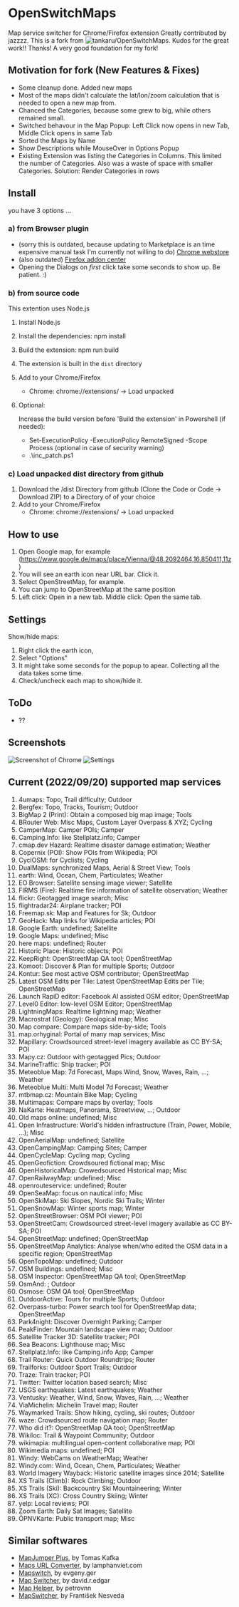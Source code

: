 # OpenSwitchMaps

Map service switcher for Chrome/Firefox extension
Greatly contributed by jazzzz.
This is a fork from ![tankaru/OpenSwitchMaps](https://github.com/tankaru/OpenSwitchMaps). Kudos for the great work!! Thanks! A very good foundation for my fork!

## Motivation for fork (New Features & Fixes)

- Some cleanup done. Added new maps
- Most of the maps didn't calculate the lat/lon/zoom calculation that is needed to open a new map from.
- Chanced the Categories, because some grew to big, while others remained small.
- Switched behavour in the Map Popup: Left Click now opens in new Tab, Middle Click opens in same Tab
- Sorted the Maps by Name
- Show Descriptions while MouseOver in Options Popup
- Existing Extension was listing the Categories in Columns. This limited the number of Categories.
  Also was a waste of space with smaller Categories. 
  Solution: Render Categories in rows

## Install

you have 3 options ...

### a) from Browser plugin

- (sorry this is outdated, because updating to Marketplace is an time expensive manual task I'm currently not willing to do) [Chrome webstore](https://chrome.google.com/webstore/detail/openswitchmapslimex/koidglegkmmddlpoigdfmblkjnfhibeb)
- (also outdated) [Firefox addon center](https://addons.mozilla.org/firefox/addon/openswitchmaps_limex/)
- Opening the Dialogs on _first_ click take some seconds to show up. Be patient. :)

### b) from source code

This extention uses Node.js

1. Install Node.js
1. Install the dependencies: npm install
1. Build the extension: npm run build
1. The extension is built in the `dist` directory
1. Add to your Chrome/Firefox
   - Chrome: chrome://extensions/ -> Load unpacked
1. Optional:

   Increase the build version before 'Build the extension' in Powershell (if needed):
   - Set-ExecutionPolicy -ExecutionPolicy RemoteSigned -Scope Process    (optional in case of security warning)
   - .\inc_patch.ps1

### c) Load unpacked dist directory from github

1. Download the /dist Directory from github (Clone the Code or Code -> Download ZIP) to a Directory of of your choice
1. Add to your Chrome/Firefox
   - Chrome: chrome://extensions/ -> Load unpacked

## How to use

1. Open Google map, for example (https://www.google.de/maps/place/Vienna/@48.2092464,16.850411,11z)
1. You will see an earth icon near URL bar. Click it.
1. Select OpenStreetMap, for example.
1. You can jump to OpenStreetMap at the same position
1. Left click: Open in a new tab. Middle click: Open the same tab.

## Settings

Show/hide maps:

1. Right click the earth icon,
1. Select "Options"
1. It might take some seconds for the popup to apear. Collecting all the data takes some time.
1. Check/uncheck each map to show/hide it.

## ToDo

- ??

## Screenshots


![Screenshot of Chrome](Screenshot-chrome.png)
![Settings](Screenshot-chrome-settings.png)


## Current (2022/09/20) supported map services

1. 4umaps: Topo, Trail difficulty; Outdoor
1. Bergfex: Topo, Tracks, Tourism; Outdoor
1. BigMap 2 (Print): Obtain a composed big map image; Tools
1. BRouter Web: Misc Maps, Custom Layer Overpass & XYZ; Cycling
1. CamperMap: Camper POIs; Camper
1. Camping.Info: like Stellplatz.info; Camper
1. cmap.dev Hazard: Realtime disaster damage estimation; Weather
1. Copernix (POI): Show POIs from Wikipedia; POI
1. CyclOSM: for Cyclists; Cycling
1. DualMaps: synchronized Maps, Aerial & Street View; Tools
1. earth: Wind, Ocean, Chem, Particulates; Weather
1. EO Browser: Satellite sensing image viewer; Satellite
1. FIRMS (Fire): Realtime fire information of satellite observation; Weather
1. flickr: Geotagged image search; Misc
1. flightradar24: Airplane tracker; POI
1. Freemap.sk: Map and Features for Sk; Outdoor
1. GeoHack: Map links for Wikipedia articles; POI
1. Google Earth: undefined; Satellite
1. Google Maps: undefined; Misc
1. here maps: undefined; Router
1. Historic Place: Historic objects; POI
1. KeepRight: OpenStreetMap QA tool; OpenStreetMap
1. Komoot: Discover & Plan for multiple Sports; Outdoor
1. Kontur: See most active OSM contributor; OpenStreetMap
1. Latest OSM Edits per Tile: Latest OpenStreetMap Edits per Tile; OpenStreetMap
1. Launch RapiD editor: Facebook AI assisted OSM editor; OpenStreetMap
1. Level0 Editor: low-level OSM Editor; OpenStreetMap
1. LightningMaps: Realtime lightning map; Weather
1. Macrostrat (Geology): Geological map; Misc
1. Map compare: Compare maps side-by-side; Tools
1. map.orhyginal: Portal of many map services; Misc
1. Mapillary: Crowdsourced street-level imagery available as CC BY-SA; POI
1. Mapy.cz: Outdoor with geotagged Pics; Outdoor
1. MarineTraffic: Ship tracker; POI
1. Meteoblue Map: 7d Forecast, Maps Wind, Snow, Waves, Rain, ...; Weather
1. Meteoblue Multi: Multi Model 7d Forecast; Weather
1. mtbmap.cz: Mountain Bike Map; Cycling
1. Multimapas: Compare maps by overlay; Tools
1. NaKarte: Heatmaps, Panorama, Streetview, ...; Outdoor
1. Old maps online: undefined; Misc
1. Open Infrastructure: World's hidden infrastructure (Train, Power, Mobile, ...); Misc
1. OpenAerialMap: undefined; Satellite
1. OpenCampingMap: Camping Sites; Camper
1. OpenCycleMap: Cycling map; Cycling
1. OpenGeofiction: Crowdsoured fictional map; Misc
1. OpenHistoricalMap: Crowedsourced Historical map; Misc
1. OpenRailwayMap: undefined; Misc
1. openrouteservice: undefined; Router
1. OpenSeaMap: focus on nautical info; Misc
1. OpenSkiMap: Ski Slopes, Nordic Ski Trails; Winter
1. OpenSnowMap: Winter sports map; Winter
1. OpenStreetBrowser: OSM POI viewer; POI
1. OpenStreetCam: Crowdsourced street-level imagery available as CC BY-SA; POI
1. OpenStreetMap: undefined; OpenStreetMap
1. OpenStreetMap Analytics: Analyse when/who edited the OSM data in a specific region; OpenStreetMap
1. OpenTopoMap: undefined; Outdoor
1. OSM Buildings: undefined; Misc
1. OSM Inspector: OpenStreetMap QA tool; OpenStreetMap
1. OsmAnd: ; Outdoor
1. Osmose: OSM QA tool; OpenStreetMap
1. OutdoorActive: Tours for multiple Sports; Outdoor
1. Overpass-turbo: Power search tool for OpenStreetMap data; OpenStreetMap
1. Park4night: Discover Overnight Parking; Camper
1. PeakFinder: Mountain landscape view map; Outdoor
1. Satellite Tracker 3D: Satellite tracker; POI
1. Sea Beacons: Lighthouse map; Misc
1. Stellplatz.Info: like Camping.info App; Camper
1. Trail Router: Quick Outdoor Roundtrips; Router
1. Trailforks: Outdoor Sport Trails; Outdoor
1. Traze: Train tracker; POI
1. Twitter: Twitter location based search; Misc
1. USGS earthquakes: Latest earthquakes; Weather
1. Ventusky: Weather, Wind, Snow, Waves, Rain, ...; Weather
1. ViaMichelin: Michelin Travel map; Router
1. Waymarked Trails: Show hiking, cycling, ski routes; Outdoor
1. waze: Crowdsourced route navigation map; Router
1. Who did it?: OpenStreetMap QA tool; OpenStreetMap
1. Wikiloc: Trail & Waypoint Community; Outdoor
1. wikimapia: multilingual open-content collaborative map; POI
1. Wikimedia maps: undefined; POI
1. Windy: WebCams on WeatherMap; Weather
1. Windy.com: Wind, Ocean, Chem, Particulates; Weather
1. World Imagery Wayback: Historic satellite images since 2014; Satellite
1. XS Trails (Climb): Rock Climbing; Outdoor
1. XS Trails (Ski): Backcountry Ski Mountaineering; Winter
1. XS Trails (XC): Cross Country Skiing; Winter
1. yelp: Local reviews; POI
1. Zoom Earth: Daily Sat Images; Satellite
1. ÖPNVKarte: Public transport map; Misc

## Similar softwares

- [MapJumper Plus](https://chrome.google.com/webstore/detail/mapjumper-plus/mdhfopoodheacfapdohpmjndgnfmdecj), by Tomas Kafka
- [Maps URL Converter](https://chrome.google.com/webstore/detail/maps-url-converter/ehnoijojkgigcmlimlndncbdfcmmlgmi), by lamphanviet.com
- [Mapswitch](https://chrome.google.com/webstore/detail/mapswitch/ineobcbceekmckhjifhdmglkhgngnhmd), by evgeny.ger
- [Map Switcher](https://chrome.google.com/webstore/detail/map-switcher/fanpjcbgdinjeknjikpfnldfpnnpkelb), by david.r.edgar
- [Map Helper](https://chrome.google.com/webstore/detail/map-helper/ihllleemlchjegcfnaglokgamafhafda), by petrovnn
- [MapSwitcher](https://addons.mozilla.org/ja/firefox/addon/map-switcher/), by František Nesveda
